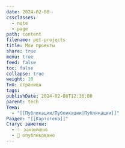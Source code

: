 ```yaml
---
date: 2024-02-08
cssclasses:
  - note
  - page
path: content
filename: pet-projects
title: Мои проекты
share: true
menu: true
feed: false
toc: false
collapse: true
weight: 10
Тип: страница
tags: 
publishDate: 2024-02-08T12:36:00
parent: tech
Тема:
  - "[[Публикации/Публикации|Публикации]]"
Раздел: "[[Картотека]]"
Статус заметки:
  - ✨ закончено
  - 📢 опубликовано
---
```


